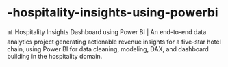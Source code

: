 # -hospitality-insights-using-powerbi
📊 Hospitality Insights Dashboard using Power BI | An end-to-end data analytics project generating actionable revenue insights for a five-star hotel chain, using Power BI for data cleaning, modeling, DAX, and dashboard building in the hospitality domain.
